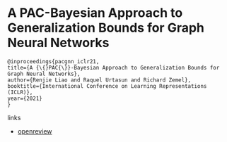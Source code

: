 # A PAC-Bayesian Approach to Generalization Bounds for Graph Neural Networks

```
@inproceedings{pacgnn_iclr21,
title={A {\{}PAC{\}}-Bayesian Approach to Generalization Bounds for Graph Neural Networks},
author={Renjie Liao and Raquel Urtasun and Richard Zemel},
booktitle={International Conference on Learning Representations (ICLR)},
year={2021}
}
```

links
- [openreview](https://openreview.net/forum?id=TR-Nj6nFx42)
